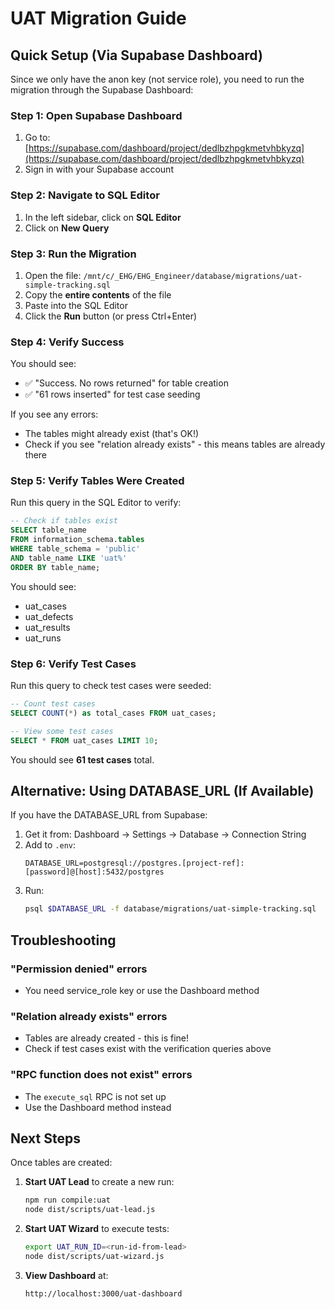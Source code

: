 # UAT Migration Guide

## Quick Setup (Via Supabase Dashboard)

Since we only have the anon key (not service role), you need to run the migration through the Supabase Dashboard:

### Step 1: Open Supabase Dashboard

1. Go to: [https://supabase.com/dashboard/project/dedlbzhpgkmetvhbkyzq](https://supabase.com/dashboard/project/dedlbzhpgkmetvhbkyzq)
2. Sign in with your Supabase account

### Step 2: Navigate to SQL Editor

1. In the left sidebar, click on **SQL Editor**
2. Click on **New Query**

### Step 3: Run the Migration

1. Open the file: `/mnt/c/_EHG/EHG_Engineer/database/migrations/uat-simple-tracking.sql`
2. Copy the **entire contents** of the file
3. Paste into the SQL Editor
4. Click the **Run** button (or press Ctrl+Enter)

### Step 4: Verify Success

You should see:
- ✅ "Success. No rows returned" for table creation
- ✅ "61 rows inserted" for test case seeding

If you see any errors:
- The tables might already exist (that's OK!)
- Check if you see "relation already exists" - this means tables are already there

### Step 5: Verify Tables Were Created

Run this query in the SQL Editor to verify:

```sql
-- Check if tables exist
SELECT table_name
FROM information_schema.tables
WHERE table_schema = 'public'
AND table_name LIKE 'uat%'
ORDER BY table_name;
```

You should see:
- uat_cases
- uat_defects
- uat_results
- uat_runs

### Step 6: Verify Test Cases

Run this query to check test cases were seeded:

```sql
-- Count test cases
SELECT COUNT(*) as total_cases FROM uat_cases;

-- View some test cases
SELECT * FROM uat_cases LIMIT 10;
```

You should see **61 test cases** total.

## Alternative: Using DATABASE_URL (If Available)

If you have the DATABASE_URL from Supabase:

1. Get it from: Dashboard → Settings → Database → Connection String
2. Add to `.env`:
   ```
   DATABASE_URL=postgresql://postgres.[project-ref]:[password]@[host]:5432/postgres
   ```
3. Run:
   ```bash
   psql $DATABASE_URL -f database/migrations/uat-simple-tracking.sql
   ```

## Troubleshooting

### "Permission denied" errors
- You need service_role key or use the Dashboard method

### "Relation already exists" errors
- Tables are already created - this is fine!
- Check if test cases exist with the verification queries above

### "RPC function does not exist" errors
- The `execute_sql` RPC is not set up
- Use the Dashboard method instead

## Next Steps

Once tables are created:

1. **Start UAT Lead** to create a new run:
   ```bash
   npm run compile:uat
   node dist/scripts/uat-lead.js
   ```

2. **Start UAT Wizard** to execute tests:
   ```bash
   export UAT_RUN_ID=<run-id-from-lead>
   node dist/scripts/uat-wizard.js
   ```

3. **View Dashboard** at:
   ```
   http://localhost:3000/uat-dashboard
   ```
